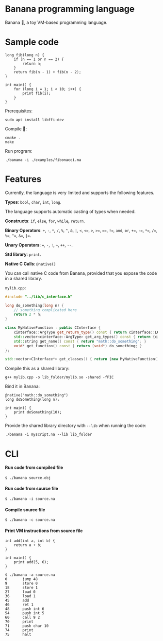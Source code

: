 # Banana programming language

Banana 🍌, a toy VM-based programming language.

# Sample code

```
long fib(long n) {
    if (n == 1 or n == 2) {
        return n;
    }
    return fib(n - 1) + fib(n - 2);
}

int main() {
    for (long i = 1; i < 10; i++) {
        print fib(i);
    }
}
```

Prerequisites:

```
sudo apt install libffi-dev
```

Compile 🍌:

```
cmake .
make
```

Run program:

```
./banana -i ./examples/fibonacci.na
```

# Features

Currently, the language is very limited and supports the following features.

**Types**: `bool`, `char`, `int`, `long`.

The language supports automatic casting of types when needed.

**Constructs**: `if`, `else`, `for`, `while`, `return`.

**Binary Operators**: `+`, `-`, `*`, `/`, `%`, `^`, `&`, `|`, `<`, `<=`, `>`, `>=`, `==`, `!=`, `and`, `or`, `+=`, `-=`, `*=`, `/=`, `%=`, `^=`, `&=`, `|=`.

**Unary Operators**: `=`, `-`, `!`, `~`, `++`, `--`.

**Std library**: `print`.

**Native C Calls**: `@native()`

You can call native C code from Banana, provided that you expose the code in a shared library.

`mylib.cpp`:

```cpp
#include "../lib/c_interface.h"

long do_something(long n) {
    // something complicated here
    return 2 * n;
}

class MyNativeFunction : public CInterface {
    cinterface::ArgType get_return_type() const { return cinterface::LONG; }
    std::vector<cinterface::ArgType> get_arg_types() const { return {cinterface::LONG}; }
    std::string get_name() const { return "math::do_something"; }
    void* get_function() const { return (void*) do_something; }
};

std::vector<CInterface*> get_classes() { return {new MyNativeFunction()}; }
```

Compile this as a shared library:

```
g++ mylib.cpp -o lib_folder/mylib.so -shared -fPIC
```

Bind it in Banana:

```
@native("math::do_something")
long doSomething(long n);

int main() {
    print doSomething(10);
}
```

Provide the shared library directory with `--lib` when running the code:

```
./banana -i myscript.na --lib lib_folder
```

# CLI

#### Run code from compiled file

```
$ ./banana source.obj
```

#### Run code from source file

```
$ ./banana -i source.na
```

#### Compile source file

```
$ ./banana -c source.na
```

#### Print VM instructions from source file

```
int add(int a, int b) {
    return a + b;
}

int main() {
    print add(5, 6);
}
```

```
$ ./banana -a source.na
0       jump 48
9       store 0
18      store 1
27      load 0
36      load 1
45      add
46      ret 1
48      push int 6
54      push int 5
60      call 9 2
70      print
71      push char 10
74      print
75      halt
```
